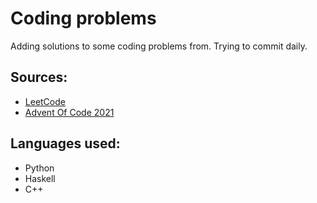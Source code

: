 # Coding problems
Adding solutions to some coding problems from. Trying to commit daily. 

## Sources:

- [LeetCode](https://leetcode.com/)
- [Advent Of Code 2021](https://adventofcode.com/)

## Languages used:

- Python
- Haskell
- C++

